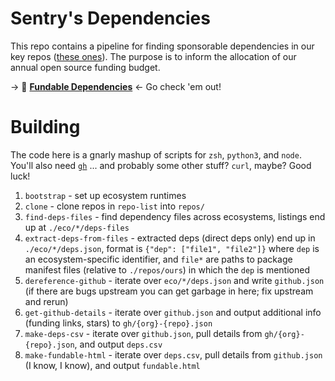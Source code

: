 # Sentry's Dependencies

This repo contains a pipeline for finding sponsorable dependencies in our key
repos ([these ones](https://open.sentry.io/structure/)). The purpose is to
inform the allocation of our annual open source funding budget.

&rarr; 💸 [**Fundable
  Dependencies**](https://raw.githack.com/getsentry/deps/main/fundable.html)
&larr; Go check 'em out!


# Building

The code here is a gnarly mashup of scripts for `zsh`, `python3`, and `node`.
You'll also need [`gh`](https://cli.github.com/) ... and probably some other
stuff? `curl`, maybe? Good luck!

1. `bootstrap` - set up ecosystem runtimes
1. `clone` - clone repos in `repo-list` into `repos/`
1. `find-deps-files` - find dependency files across ecosystems, listings end up
   at `./eco/*/deps-files`
1. `extract-deps-from-files` - extracted deps (direct deps only) end up in
   `./eco/*/deps.json`, format is `{"dep": ["file1", "file2"]}` where `dep` is
an ecosystem-specific identifier, and `file*` are paths to package manifest
files (relative to `./repos/ours`) in which the `dep` is mentioned
1. `dereference-github` - iterate over `eco/*/deps.json` and write
   `github.json` (if there are bugs upstream you can get garbage in here; fix
upstream and rerun)
1. `get-github-details` - iterate over `github.json` and output additional info
   (funding links, stars) to `gh/{org}-{repo}.json`
1. `make-deps-csv` - iterate over `github.json`, pull details from
   `gh/{org}-{repo}.json`, and output `deps.csv`
1. `make-fundable-html` - iterate over `deps.csv`, pull details from
   `github.json` (I know, I know), and output `fundable.html`
